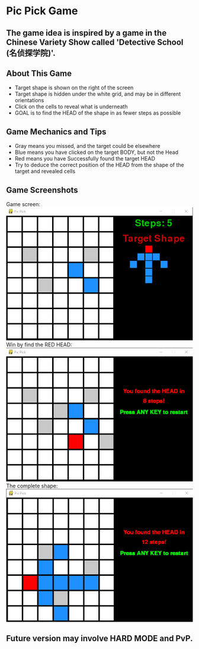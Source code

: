 # Pic Pick Game
## The game idea is inspired by a game in the Chinese Variety Show called 'Detective School (名侦探学院)'.

## About This Game
* Target shape is shown on the right of the screen
* Target shape is hidden under the white grid, and may be in different orientations
* Click on the cells to reveal what is underneath 
* GOAL is to find the HEAD of the shape in as fewer steps as possible

## Game Mechanics and Tips
* Gray means you missed, and the target could be elsewhere
* Blue means you have clicked on the target BODY, but not the Head
* Red means you have Successfully found the target HEAD
* Try to deduce the correct position of the HEAD from the shape of the target and revealed cells

## Game Screenshots
Game screen: <br>
![](Screenshot1.png) <br>
Win by find the RED HEAD: <br>
![](Screenshot2.png) <br>
The complete shape: <br>
![](Screenshot3.png)

## Future version may involve HARD MODE and PvP.

